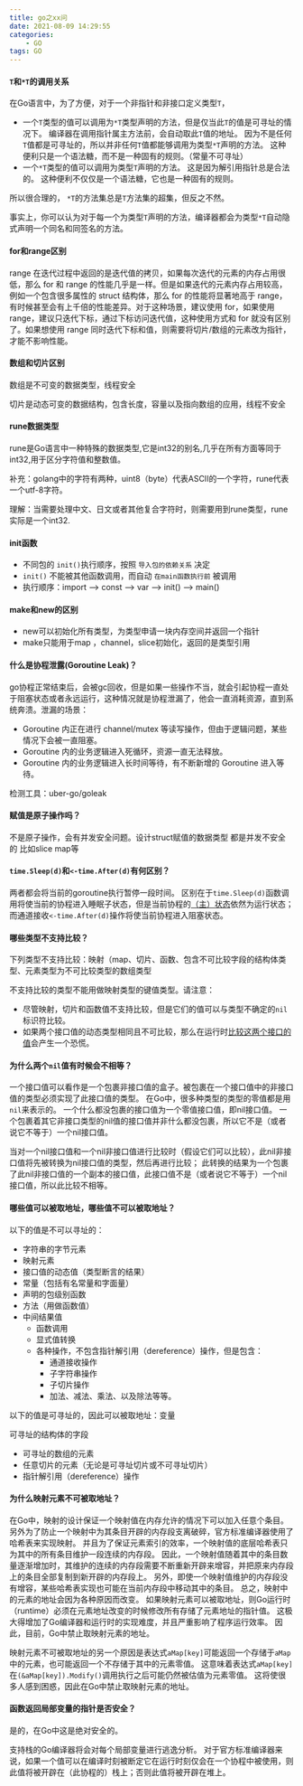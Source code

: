 ```yaml
---
title: go之xx问
date: 2021-08-09 14:29:55
categories:
    - GO
tags: GO
---
```


#### `T`和`*T`的调用关系

在Go语言中，为了方便，对于一个非指针和非接口定义类型`T`，

- 一个`T`类型的值可以调用为`*T`类型声明的方法，但是仅当此`T`的值是可寻址的情况下。 编译器在调用指针属主方法前，会自动取此`T`值的地址。 因为不是任何`T`值都是可寻址的，所以并非任何`T`值都能够调用为类型`*T`声明的方法。 这种便利只是一个语法糖，而不是一种固有的规则。（常量不可寻址）
- 一个`*T`类型的值可以调用为类型`T`声明的方法。 这是因为解引用指针总是合法的。 这种便利不仅仅是一个语法糖，它也是一种固有的规则。

所以很合理的， `*T`的方法集总是`T`方法集的超集，但反之不然。

事实上，你可以认为对于每一个为类型`T`声明的方法，编译器都会为类型`*T`自动隐式声明一个同名和同签名的方法。

<!-- more -->

#### for和range区别

range 在迭代过程中返回的是迭代值的拷贝，如果每次迭代的元素的内存占用很低，那么 for 和 range 的性能几乎是一样。但是如果迭代的元素内存占用较高，例如一个包含很多属性的 struct 结构体，那么 for 的性能将显著地高于 range，有时候甚至会有上千倍的性能差异。对于这种场景，建议使用 for，如果使用 range，建议只迭代下标，通过下标访问迭代值，这种使用方式和 for 就没有区别了。如果想使用 range 同时迭代下标和值，则需要将切片/数组的元素改为指针，才能不影响性能。

#### 数组和切片区别

数组是不可变的数据类型，线程安全

切片是动态可变的数据结构，包含长度，容量以及指向数组的应用，线程不安全

#### rune数据类型

rune是Go语言中一种特殊的数据类型,它是int32的别名,几乎在所有方面等同于int32,用于区分字符值和整数值。

补充：golang中的字符有两种，uint8（byte）代表ASCII的一个字符，rune代表一个utf-8字符。

理解：当需要处理中文、日文或者其他复合字符时，则需要用到rune类型，rune实际是一个int32.

#### init函数

- 不同包的 `init()`执行顺序，按照 `导入包的依赖关系` 决定
- `init()` 不能被其他函数调用，而自动 `在main函数执行前` 被调用
- 执行顺序：import –> const –> var –> init() –> main()

#### make和new的区别

- new可以初始化所有类型，为类型申请一块内存空间并返回一个指针
- make只能用于map ，channel，slice初始化，返回的是类型引用

#### 什么是协程泄露(Goroutine Leak)？

go协程正常结束后，会被gc回收，但是如果一些操作不当，就会引起协程一直处于阻塞状态或者永远运行，这种情况就是协程泄漏了，他会一直消耗资源，直到系统奔溃。泄漏的场景：

- Goroutine 内正在进行 channel/mutex 等读写操作，但由于逻辑问题，某些情况下会被一直阻塞。
- Goroutine 内的业务逻辑进入死循环，资源一直无法释放。
- Goroutine 内的业务逻辑进入长时间等待，有不断新增的 Goroutine 进入等待。

检测工具：uber-go/goleak

#### 赋值是原子操作吗？

不是原子操作，会有并发安全问题。设计struct赋值的数据类型 都是并发不安全的 比如slice map等

#### `time.Sleep(d)`和`<-time.After(d)`有何区别？

两者都会将当前的goroutine执行暂停一段时间。 区别在于`time.Sleep(d)`函数调用将使当前的协程进入睡眠子状态，但是当前协程的[（主）状态](https://gfw.go101.org/article/control-flows-more.html#states-of-goroutine)依然为运行状态； 而通道接收`<-time.After(d)`操作将使当前协程进入阻塞状态。

#### 哪些类型不支持比较？

下列类型不支持比较：映射（map、切片、函数、包含不可比较字段的结构体类型、元素类型为不可比较类型的数组类型

不支持比较的类型不能用做映射类型的键值类型。请注意：

- 尽管映射，切片和函数值不支持比较，但是它们的值可以与类型不确定的`nil`标识符比较。
- 如果两个接口值的动态类型相同且不可比较，那么在运行时[比较这两个接口的值](https://gfw.go101.org/article/interface.html#comparison)会产生一个恐慌。

#### 为什么两个`nil`值有时候会不相等？

一个接口值可以看作是一个包裹非接口值的盒子。被包裹在一个接口值中的非接口值的类型必须实现了此接口值的类型。 在Go中，很多种类型的类型的零值都是用`nil`来表示的。 一个什么都没包裹的接口值为一个零值接口值，即nil接口值。 一个包裹着其它非接口类型的nil值的接口值并非什么都没包裹，所以它不是（或者说它不等于）一个nil接口值。

当对一个nil接口值和一个nil非接口值进行比较时（假设它们可以比较），此nil非接口值将先被转换为nil接口值的类型，然后再进行比较； 此转换的结果为一个包裹了此nil非接口值的一个副本的接口值，此接口值不是（或者说它不等于）一个nil接口值，所以此比较不相等。

#### 哪些值可以被取地址，哪些值不可以被取地址？

以下的值是不可以寻址的：

- 字符串的字节元素
- 映射元素
- 接口值的动态值（类型断言的结果）
- 常量（包括有名常量和字面量）
- 声明的包级别函数
- 方法（用做函数值）
- 中间结果值
  - 函数调用
  - 显式值转换
  - 各种操作，不包含指针解引用（dereference）操作，但是包含：
    - 通道接收操作
    - 子字符串操作
    - 子切片操作
    - 加法、减法、乘法、以及除法等等。

以下的值是可寻址的，因此可以被取地址：变量

可寻址的结构体的字段

- 可寻址的数组的元素
- 任意切片的元素（无论是可寻址切片或不可寻址切片）
- 指针解引用（dereference）操作

#### 为什么映射元素不可被取地址？

在Go中，映射的设计保证一个映射值在内存允许的情况下可以加入任意个条目。 另外为了防止一个映射中为其条目开辟的内存段支离破碎，官方标准编译器使用了哈希表来实现映射。 并且为了保证元素索引的效率，一个映射值的底层哈希表只为其中的所有条目维护一段连续的内存段。 因此，一个映射值随着其中的条目数量逐渐增加时，其维护的连续的内存段需要不断重新开辟来增容，并把原来内存段上的条目全部复制到新开辟的内存段上。 另外，即使一个映射值维护的内存段没有增容，某些哈希表实现也可能在当前内存段中移动其中的条目。 总之，映射中的元素的地址会因为各种原因而改变。 如果映射元素可以被取地址，则Go运行时（runtime）必须在元素地址改变的时候修改所有存储了元素地址的指针值。 这极大得增加了Go编译器和运行时的实现难度，并且严重影响了程序运行效率。 因此，目前，Go中禁止取映射元素的地址。

映射元素不可被取地址的另一个原因是表达式`aMap[key]`可能返回一个存储于`aMap`中的元素，也可能返回一个不存储于其中的元素零值。 这意味着表达式`aMap[key]`在`(&aMap[key]).Modify()`调用执行之后可能仍然被估值为元素零值。 这将使很多人感到困惑，因此在Go中禁止取映射元素的地址。

#### 函数返回局部变量的指针是否安全？

是的，在Go中这是绝对安全的。

支持栈的Go编译器将会对每个局部变量进行逃逸分析。 对于官方标准编译器来说，如果一个值可以在编译时刻被断定它在运行时刻仅会在一个协程中被使用，则此值将被开辟在（此协程的）栈上；否则此值将被开辟在堆上。
